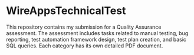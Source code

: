 # WireAppsTechnicalTest
This repository contains my submission for a Quality Assurance assessment. The assessment includes tasks related to manual testing, bug reporting, test automation framework design, test plan creation, and basic SQL queries. Each category has its own detailed PDF document.
